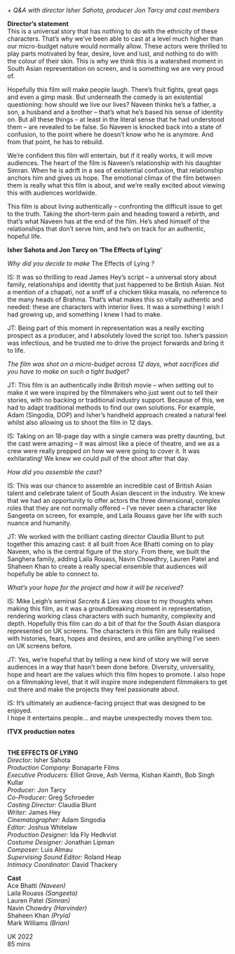 
_+ Q&A with director Isher Sahota, producer Jon Tarcy and cast members_

**Director’s statement**  
This is a universal story that has nothing to do with the ethnicity of these characters. That’s why we’ve been able to cast at a level much higher than our micro-budget nature would normally allow. These actors were thrilled to play parts motivated by fear, desire, love and lust, and nothing to do with the colour of their skin. This is why we think this is a watershed moment in South Asian representation on screen, and is something we are very proud of.

Hopefully this film will make people laugh. There’s fruit fights, great gags and even a gimp mask. But underneath the comedy is an existential questioning: how should we live our lives? Naveen thinks he’s a father, a son, a husband and a brother – that’s what he’s based his sense of identity on. But all these things – at least in the literal sense that he had understood them – are revealed to be false. So Naveen is knocked back into a state of confusion, to the point where he doesn’t know who he is anymore. And from that point, he has to rebuild.

We’re confident this film will entertain, but if it really works, it will move audiences. The heart of the film is Naveen’s relationship with his daughter Simran. When he is adrift in a sea of existential confusion, that relationship anchors him and gives us hope. The emotional climax of the film between them is really what this film is about, and we’re really excited about viewing this with audiences worldwide.

This film is about living authentically – confronting the difficult issue to get to the truth. Taking the short-term pain and heading toward a rebirth, and that’s what Naveen has at the end of the film. He’s shed himself of the relationships that don’t serve him, and he’s on track for an authentic, hopeful life.

**Isher Sahota and Jon Tarcy on ‘The Effects of Lying’**

_Why did you decide to make_ The Effects of Lying _?_

IS: It was so thrilling to read James Hey’s script – a universal story about family, relationships and identity that just happened to be British Asian. Not a mention of a chapati, not a sniff of a chicken tikka masala, no reference to the many heads of Brahma. That’s what makes this so vitally authentic and needed: these are characters with interior lives. It was a something I wish I had growing up, and something I knew I had to make.

JT: Being part of this moment in representation was a really exciting prospect as a producer, and I absolutely loved the script too. Isher’s passion was infectious, and he trusted me to drive the project forwards and bring it to life.

_The film was shot on a micro-budget across 12 days, what sacrifices did you have to make on such a tight budget?_

JT: This film is an authentically indie British movie – when setting out to make it we were inspired by the filmmakers who just went out to tell their stories, with no backing or traditional industry support. Because of this, we had to adapt traditional methods to find our own solutions. For example, Adam (Singodia, DOP) and Isher’s handheld approach created a natural feel whilst also allowing us to shoot the film in 12 days.

IS: Taking on an 18-page day with a single camera was pretty daunting, but the cast were amazing – it was almost like a piece of theatre, and we as a crew were really prepped on how we were going to cover it. It was exhilarating! We knew we could pull of the shoot after that day.

_How did you assemble the cast?_

IS: This was our chance to assemble an incredible cast of British Asian talent and celebrate talent of South Asian descent in the industry. We knew that we had an opportunity to offer actors the three dimensional, complex roles that they are not normally offered – I’ve never seen a character like Sangeeta on screen, for example, and Laila Rouass gave her life with such nuance and humanity.

JT: We worked with the brilliant casting director Claudia Blunt to put together this amazing cast: it all built from Ace Bhatti coming on to play Naveen, who is the central figure of the story. From there, we built the Sanghera family, adding Laila Rouass, Navin Chowdhry, Lauren Patel and Shaheen Khan to create a really special ensemble that audiences will hopefully be able to connect to.

_What’s your hope for the project and how it will be received?_

IS: Mike Leigh’s seminal _Secrets & Lies_ was close to my thoughts when making this film, as it was a groundbreaking moment in representation, rendering working class characters with such humanity, complexity and depth. Hopefully this film can do a bit of that for the South Asian diaspora represented on UK screens. The characters in this film are fully realised with histories, fears, hopes and desires, and are unlike anything I’ve seen on UK screens before.

JT: Yes, we’re hopeful that by telling a new kind of story we will serve audiences in a way that hasn’t been done before. Diversity, universality, hope and heart are the values which this film hopes to promote. I also hope on a filmmaking level, that it will inspire more independent filmmakers to get out there and make the projects they feel passionate about.

IS: It’s ultimately an audience-facing project that was designed to be enjoyed.  
I hope it entertains people... and maybe unexpectedly moves them too.

**ITVX production notes**
<br><br>

**THE EFFECTS OF LYING**<br>
_Director:_ Isher Sahota<br>
_Production Company:_ Bonaparte Films<br>
_Executive Producers:_ Elliot Grove, Ash Verma, Kishan Kainth, Bob Singh Kullar<br>
_Producer:_ Jon Tarcy<br>
_Co-Producer:_ Greg Schroeder<br>
_Casting Director:_ Claudia Blunt<br>
_Writer:_ James Hey<br>
_Cinematographer:_ Adam Singodia<br>
_Editor:_ Joshua Whitelaw<br>
_Production Designer:_ Ida Fly Hedkvist<br>
_Costume Designer:_ Jonathan Lipman<br>
_Composer:_ Luis Almau<br>
_Supervising Sound Editor:_ Roland Heap<br>
_Intimacy Coordinator:_ David Thackery<br>

**Cast**<br>
Ace Bhatti _(Naveen)_<br>
Laila Rouass _(Sangeeta)_<br>
Lauren Patel _(Simran)_<br>
Navin Chowdry _(Harvinder)_<br>
Shaheen Khan _(Pryia)_<br>
Mark Williams _(Brian)_<br>

UK 2022<br>
85 mins<br>
<br>
<!--stackedit_data:
eyJoaXN0b3J5IjpbLTg1NDQ2OTYxOF19
-->